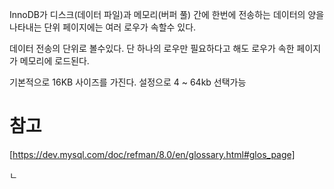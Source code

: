 InnoDB가 디스크(데이터 파일)과 메모리(버퍼 풀) 간에 한번에 전송하는 데이터의 양을 나타내는 단위 
페이지에는 여러 로우가 속할수 있다.

데이터 전송의 단위로 볼수있다. 단 하나의 로우만 필요하다고 해도 로우가 속한 페이지가 메모리에 로드된다.

기본적으로 16KB 사이즈를 가진다. 설정으로 4 ~ 64kb 선택가능

# 참고 
[https://dev.mysql.com/doc/refman/8.0/en/glossary.html#glos_page]

ㄴ